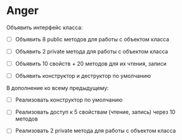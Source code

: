 # Anger

Объявить интерфейс класса:

- [ ] Объявить 8 public методов для работы с объектом класса

- [ ] Объявить 2 private метода для работы с объектом класса

- [ ] Объявить 10 свойств + 20 методов для их чтения, записи

- [ ] Объявить конструктор и деструктор по умолчанию

В дополнение ко всему предыдущему:

- [ ] Реализовать конструктор по умолчанию

- [ ] Реализовать доступ к 5 свойствам (чтение, запись) через 10 методов

- [ ] Реализовать 2 private метода для работы с объектом класса
